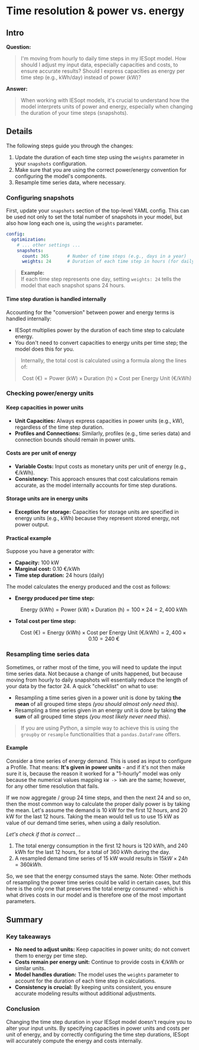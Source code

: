 # Time resolution & power vs. energy

## Intro

**Question:**  
> I'm moving from hourly to daily time steps in my IESopt model. How should I adjust my input data, especially capacities and costs, to ensure accurate results? Should I express capacities as energy per time step (e.g., kWh/day) instead of power (kW)?

**Answer:**  
> When working with IESopt models, it's crucial to understand how the model interprets units of power and energy, especially when changing the duration of your time steps (snapshots).

## Details

The following steps guide you through the changes:

1. Update the duration of each time step using the `weights` parameter in your `snapshots` configuration.
2. Make sure that you are using the correct power/energy convention for configuring the model's components.
3. Resample time series data, where necessary.

### Configuring snapshots

First, update your `snapshots` section of the top-level YAML config. This can be used not only to set the total number of snapshots in your model, but also how long each one is, using the `weights` parameter.

```yaml
config:
  optimization:
    # ... other settings ...
    snapshots:
      count: 365       # Number of time steps (e.g., days in a year)
      weights: 24      # Duration of each time step in hours (for daily steps)
```

> **Example:**  
> If each time step represents one day, setting `weights: 24` tells the model that each snapshot spans 24 hours.

#### Time step duration is handled internally

Accounting for the "conversion" between power and energy terms is handled internally:

- IESopt multiplies power by the duration of each time step to calculate energy.
- You don't need to convert capacities to energy units per time step; the model does this for you.

> Internally, the total cost is calculated using a formula along the lines of:
>
> $$
> \text{Cost (€)} = \text{Power (kW)} \times \text{Duration (h)} \times \text{Cost per Energy Unit (€/kWh)}
> $$

### Checking power/energy units

#### Keep capacities in power units

- **Unit Capacities:** Always express capacities in power units (e.g., kW), regardless of the time step duration.
- **Profiles and Connections:** Similarly, profiles (e.g., time series data) and connection bounds should remain in power units.

#### Costs are per unit of energy

- **Variable Costs:** Input costs as monetary units per unit of energy (e.g., €/kWh).
- **Consistency:** This approach ensures that cost calculations remain accurate, as the model internally accounts for time step durations.

#### Storage units are in energy units

- **Exception for storage:** Capacities for storage units are specified in energy units (e.g., kWh) because they represent stored energy, not power output.

#### Practical example

Suppose you have a generator with:

- **Capacity:** 100 kW
- **Marginal cost:** 0.10 €/kWh
- **Time step duration:** 24 hours (daily)

The model calculates the energy produced and the cost as follows:

- **Energy produced per time step:**
  
  $$
  \text{Energy (kWh)} = \text{Power (kW)} \times \text{Duration (h)} = 100 \times 24 = 2,400 \text{ kWh}
  $$
  
- **Total cost per time step:**
  
  $$
  \text{Cost (€)} = \text{Energy (kWh)} \times \text{Cost per Energy Unit (€/kWh)} = 2,400 \times 0.10 = 240 \text{ €}
  $$

### Resampling time series data

Sometimes, or rather most of the time, you will need to update the input time series data. Not because a change of units happened, but because moving from hourly to daily snapshots will essentially reduce the length of your data by the factor 24. A quick "checklist" on what to use:

- Resampling a time series given in a power unit is done by taking **the mean** of all grouped time steps _(you should almost only need this)_.
- Resampling a time series given in an energy unit is done by taking **the sum** of all grouped time steps _(you most likely never need this)_.

> If you are using Python, a simple way to achieve this is using the `groupby` or `resample` functionalities that a `pandas.DataFrame` offers.

#### Example

Consider a time series of energy demand. This is used as input to configure a Profile. That means: **It's given in power units** - and if it's not then make sure it is, because the reason it worked for a "1-hourly" model was only because the numerical values mapping `kW -> kWh` are the same; however, for any other time resolution that fails.

If we now aggregate / group 24 time steps, and then the next 24 and so on, then the most common way to calculate the proper daily power is by taking the mean. Let's assume the demand is 10 kW for the first 12 hours, and 20 kW for the last 12 hours. Taking the mean would tell us to use 15 kW as value of our demand time series, when using a daily resolution.

_Let's check if that is correct ..._

1. The total energy consumption in the first 12 hours is 120 kWh, and 240 kWh for the last 12 hours, for a total of 360 kWh during the day.
2. A resampled demand time series of 15 kW would results in $15 kW \times 24h = 360 kWh$.

So, we see that the energy consumed stays the same. Note: Other methods of resampling the power time series could be valid in certain cases, but this here is the only one that preserves the total energy consumed - which is what drives costs in our model and is therefore one of the most important parameters.

## Summary

### Key takeaways

- **No need to adjust units:** Keep capacities in power units; do not convert them to energy per time step.
- **Costs remain per energy unit:** Continue to provide costs in €/kWh or similar units.
- **Model handles duration:** The model uses the `weights` parameter to account for the duration of each time step in calculations.
- **Consistency is crucial:** By keeping units consistent, you ensure accurate modeling results without additional adjustments.

### Conclusion

Changing the time step duration in your IESopt model doesn't require you to alter your input units. By specifying capacities in power units and costs per unit of energy, and by correctly configuring the time step durations, IESopt will accurately compute the energy and costs internally.